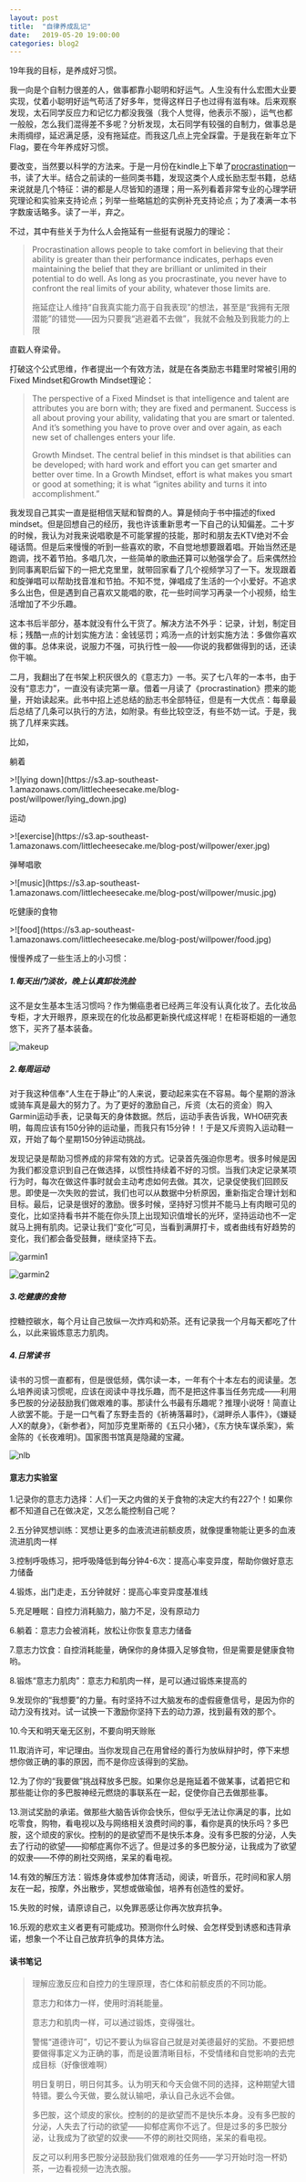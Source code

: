 ```yaml
---
layout: post
title:  "自律养成乱记"
date:   2019-05-20 19:00:00
categories: blog2
---
```


19年我的目标，是养成好习惯。

我一向是个自制力很差的人，做事都靠小聪明和好运气。人生没有什么宏图大业要实现，仗着小聪明好运气苟活了好多年，觉得这样日子也过得有滋有味。后来观察发现，太石同学反应力和记忆力都没我强（我个人觉得，他表示不服），运气也都一般般，怎么我们混得差不多呢？分析发现，太石同学有较强的自制力，做事总是未雨绸缪，延迟满足感，没有拖延症。而我这几点上完全踩雷。于是我在新年立下Flag，要在今年养成好习惯。

要改变，当然要以科学的方法来。于是一月份在kindle上下单了[procrastination](https://www.goodreads.com/book/show/1141601.Procrastination)一书，读了大半。结合之前读的一些同类书籍，发现这类个人成长励志型书籍，总结来说就是几个特征：讲的都是人尽皆知的道理；用一系列看着非常专业的心理学研究理论和实验来支持论点；列举一些略尴尬的实例补充支持论点；为了凑满一本书字数废话略多。读了一半，弃之。

不过，其中有些关于为什么人会拖延有一些挺有说服力的理论：

> Procrastination allows people to take comfort in believing that their ability is greater than their performance indicates, perhaps even maintaining the belief that they are brilliant or unlimited in their potential to do well. As long as you procrastinate, you never have to confront the real limits of your ability, whatever those limits are.
>
>拖延症让人维持“自我真实能力高于自我表现”的想法，甚至是“我拥有无限潜能”的错觉——因为只要我“逃避着不去做”，我就不会触及到我能力的上限

直戳人脊梁骨。

打破这个公式思维，作者提出一个有效方法，就是在各类励志书籍里时常被引用的Fixed Mindset和Growth Mindset理论：

> The perspective of a Fixed Mindset is that intelligence and talent are attributes you are born with; they are fixed and permanent. Success is all about proving your ability, validating that you are smart or talented. And it’s something you have to prove over and over again, as each new set of challenges enters your life.
>
> Growth Mindset. The central belief in this mindset is that abilities can be developed; with hard work and effort you can get smarter and better over time. In a Growth Mindset, effort is what makes you smart or good at something; it is what “ignites ability and turns it into accomplishment.”

我发现自己其实一直是挺相信天赋和智商的人。算是倾向于书中描述的fixed mindset。但是回想自己的经历，我也许该重新思考一下自己的认知偏差。二十岁的时候，我认为对我来说唱歌是不可能掌握的技能，那时和朋友去KTV绝对不会碰话筒。但是后来慢慢的听到一些喜欢的歌，不自觉地想要跟着唱。开始当然还是跑调，找不着节拍。多唱几次，一些简单的歌曲还算可以勉强学会了。后来偶然捡到同事离职后留下的一把尤克里里，就带回家看了几个视频学习了一下。发现跟着和旋弹唱可以帮助找音准和节拍。不知不觉，弹唱成了生活的一个小爱好。不追求多么出色，但是遇到自己喜欢又能唱的歌，花一些时间学习再录一个小视频，给生活增加了不少乐趣。 

这本书后半部分，基本就没有什么干货了。解决方法不外乎：记录，计划，制定目标；残酷一点的计划实施方法：金钱惩罚；鸡汤一点的计划实施方法：多做你喜欢做的事。总体来说，说服力不强，可执行性一般——你说的我都做得到的话，还读你干嘛。

二月，我翻出了在书架上积灰很久的《意志力》一书。买了七八年的一本书，由于没有“意志力”，一直没有读完第一章。借着一月读了《procrastination》攒来的能量，开始读起来。此书中招上述总结的励志书全部特征，但是有一大优点：每章最后总结了几条可以执行的方法，如附录。有些比较空泛，有些不妨一试。于是，我挑了几样来实践。

比如，

<figcaption>
<p class="reading-notes">躺着</p>
</figcaption>
>![lying down](https://s3.ap-southeast-1.amazonaws.com/littlecheesecake.me/blog-post/willpower/lying_down.jpg)

<figcaption>
<p class="reading-notes">运动</p>
</figcaption>
>![exercise](https://s3.ap-southeast-1.amazonaws.com/littlecheesecake.me/blog-post/willpower/exer.jpg)

<figcaption>
<p class="reading-notes">弹琴唱歌</p>
</figcaption>
>![music](https://s3.ap-southeast-1.amazonaws.com/littlecheesecake.me/blog-post/willpower/music.jpg)

<figcaption>
<p class="reading-notes">吃健康的食物</p>
</figcaption>
>![food](https://s3.ap-southeast-1.amazonaws.com/littlecheesecake.me/blog-post/willpower/food.jpg)


慢慢养成了一些生活上的小习惯：

##### 1.每天出门淡妆，晚上认真卸妆洗脸

这不是女生基本生活习惯吗？作为懒癌患者已经两三年没有认真化妆了。去化妆品专柜，才大开眼界，原来现在的化妆品都更新换代成这样呢！在柜哥柜姐的一通忽悠下，买齐了基本装备。

![makeup](https://s3.ap-southeast-1.amazonaws.com/littlecheesecake.me/blog-post/willpower/makeup.jpg)

##### 2.每周运动

对于我这种信奉“人生在于静止”的人来说，要动起来实在不容易。每个星期的游泳或骑车真是最大的努力了。为了更好的激励自己，斥资（太石的资金）购入Garmin运动手表，记录每天的身体数据。然后，运动手表告诉我，WHO研究表明，每周应该有150分钟的运动量，而我只有15分钟！！于是又斥资购入运动鞋一双，开始了每个星期150分钟运动挑战。

发现记录是帮助习惯养成的非常有效的方式。记录首先强迫你思考。很多时候是因为我们都没意识到自己在做选择，以惯性持续着不好的习惯。当我们决定记录某项行为时，每次在做这件事时就会主动考虑如何去做。其次，记录促使我们回顾反思。即使是一次失败的尝试，我们也可以从数据中分析原因，重新指定合理计划和目标。最后，记录是很好的激励。很多时候，坚持好习惯并不能马上有肉眼可见的变化，比如坚持看书并不能在你头顶上出现知识值增长的光环，坚持运动也不一定就马上拥有肌肉。记录让我们“变化”可见，当看到满屏打卡，或者曲线有好趋势的变化，我们都会备受鼓舞，继续坚持下去。

![garmin1](https://s3.ap-southeast-1.amazonaws.com/littlecheesecake.me/blog-post/willpower/garmin1.jpg)

![garmin2](https://s3.ap-southeast-1.amazonaws.com/littlecheesecake.me/blog-post/willpower/garmin2.jpg)

##### 3.吃健康的食物

控糖控碳水，每个月让自己放纵一次炸鸡和奶茶。还有记录我一个月每天都吃了什么，以此来锻炼意志力肌肉。

##### 4.日常读书

读书的习惯一直都有，但是很低频，偶尔读一本，一年有个十本左右的阅读量。怎么培养阅读习惯呢，应该在阅读中寻找乐趣，而不是把这件事当任务完成——利用多巴胺的分泌鼓励我们做艰难的事。那读什么书最有乐趣呢？推理小说呀！简直让人欲罢不能。于是一口气看了东野圭吾的《祈祷落幕时》，《湖畔杀人事件》，《嫌疑人X的献身》，《新参者》，阿加莎克里斯蒂的《五只小猪》，《东方快车谋杀案》，紫金陈的《长夜难明》。国家图书馆真是隐藏的宝藏。

![nlb](https://s3.ap-southeast-1.amazonaws.com/littlecheesecake.me/blog-post/willpower/nlb.jpg)

#### 意志力实验室

1.记录你的意志力选择：人们一天之内做的关于食物的决定大约有227个！如果你都不知道自己在做决定，又怎么能控制自己呢？

2.五分钟冥想训练：冥想让更多的血液流进前额皮质，就像提重物能让更多的血液流进肌肉一样

3.控制呼吸练习，把呼吸降低到每分钟4-6次：提高心率变异度，帮助你做好意志力储备

4.锻炼，出门走走，五分钟就好：提高心率变异度基准线

5.充足睡眠：自控力消耗脑力，脑力不足，没有原动力

6.躺着：意志力会被消耗，放松让你恢复意志力储备

7.意志力饮食：自控消耗能量，确保你的身体摄入足够食物，但是需要是健康食物哟。

8.锻炼“意志力肌肉”：意志力和肌肉一样，是可以通过锻炼来提高的

9.发现你的“我想要”的力量。有时坚持不过大脑发布的虚假疲惫信号，是因为你的动力没有找对。试一试换一下激励你坚持下去的动力源，找到最有效的那个。

10.今天和明天毫无区别，不要向明天赊账

11.取消许可，牢记理由。当你发现自己在用曾经的善行为放纵辩护时，停下来想想你做正确的事的原因，而不是你应该得到的奖励。

12.为了你的“我要做”挑战释放多巴胺。如果你总是拖延着不做某事，试着把它和那些能让你的多巴胺神经元燃烧的事联系在一起，促使你自己去做那些事。

13.测试奖励的承诺。做那些大脑告诉你会快乐，但似乎无法让你满足的事，比如吃零食，购物，看电视以及与网络相关浪费时间的事，看你是真的快乐吗？多巴胺，这个顽皮的家伙。控制的的是欲望而不是快乐本身。没有多巴胺的分泌，人失去了行动的欲望——抑郁症离你不远了。但是过多的多巴胺分泌，让我成为了欲望的奴隶——不停的刷社交网络，呆呆的看电视。

14.有效的解压方法：锻炼身体或参加体育活动，阅读，听音乐，花时间和家人朋友在一起，按摩，外出散步，冥想或做瑜伽，培养有创造性的爱好。

15.失败的时候，请原谅自己，以免罪恶感让你再次放弃抗争。

16.乐观的悲欢主义者更有可能成功。预测你什么时候、会怎样受到诱惑和违背承诺，想象一个不让自己放弃抗争的具体方法。

#### 读书笔记

>理解应激反应和自控力的生理原理，杏仁体和前额皮质的不同功能。
>
>意志力和体力一样，使用时消耗能量。
>
>意志力和肌肉一样，可以通过锻炼，变得强壮。
>
>警惕“道德许可”，切记不要认为纵容自己就是对美德最好的奖励。不要把想要做得事定义为正确的事，而是设置清晰目标，不受情绪和自觉影响的去完成目标（好像很难啊）
>
>明日复明日，明日何其多。认为明天和今天会做不同的选择，这种期望大错特错。要么今天做，要么就认输吧，承认自己永远不会做。
>
>多巴胺，这个顽皮的家伙。控制的的是欲望而不是快乐本身。没有多巴胺的分泌，人失去了行动的欲望——抑郁症离你不远了。但是过多的多巴胺分泌，让我成为了欲望的奴隶——不停的刷社交网络，呆呆的看电视。
>
>反之可以利用多巴胺分泌鼓励我们做艰难的任务——学习开始时泡一杯奶茶，一边看视频一边洗衣服。
